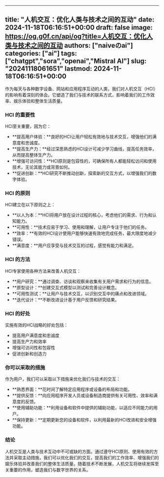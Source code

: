 
---
title: "人机交互：优化人类与技术之间的互动"
date: 2024-11-18T06:16:51+00:00
draft: false
image: https://og.g0f.cn/api/og?title=人机交互：优化人类与技术之间的互动
authors: ["naiveのai"]
categories: ["ai"]
tags: ["chatgpt","sora","openai","Mistral AI"]
slug: "20241118061651"
lastmod: 2024-11-18T06:16:51+00:00
---
作为每天与各种数字设备、网站和应用程序互动的人类，我们对人机交互（HCI）的影响有着深刻的体会。它塑造了我们与技术的联系方式，影响着我们的工作效率、娱乐体验和整体生活质量。

### HCI 的重要性

HCI至关重要，因为它：

- **提高用户体验：**良好的HCI让用户轻松有效地与技术交互，增强他们的满意度和忠诚度。
- **提高生产力：**经过深思熟虑的HCI设计可减少学习曲线，提高任务效率，从而提高整体生产力。
- **增强可访问性：**HCI原则是包容性的，可确保所有人都能轻松访问和使用技术，无论其能力或背景如何。
- **促进创新：**HCI研究不断推动创新，探索新的交互方式，以增强我们的数字体验。

### HCI 的原则

HCI建立在以下原则之上：

- **以人为本：**HCI将用户放在设计过程的核心，考虑他们的需求、行为和认知能力。
- **可用性：**技术应易于学习、使用和理解，让用户专注于他们的任务。
- **效率：**有效的HCI设计使用户能够快速有效地完成任务，最大限度地减少错误。
- **满意度：**用户应享受与技术交互的过程，感觉有能力和满足。

### HCI 的方法

HCI专家使用各种方法来改善人机交互：

- **用户研究：**通过调查、访谈和观察来收集有关用户需求和行为的信息。
- **原型设计：**创建交互式模型以测试和完善设计概念。
- **可用性测试：**让用户与技术交互，以识别交互中的痛点和改进领域。
- **迭代设计：**不断改进设计基于用户反馈和研究结果。

### HCI 的好处

实施有效的HCI战略的好处包括：

- 提高用户满意度和忠诚度
- 提高生产力和效率
- 增强可访问性和包容性
- 促进创新和创造力

### 你可以采取的措施

作为用户，我们可以采取以下措施来优化我们与技术的交互：

- **熟悉界面：**花时间了解特定应用程序或设备的布局和功能。
- **提供反馈：**向应用程序开发人员或设备制造商提供有关可用性、效率和满意度的反馈。
- **使用辅助功能：**利用设备和软件中提供的辅助功能，以适应不同能力的用户。
- **保持更新：**定期更新您的设备和软件，以利用最新的HCI改进和安全增强功能。

### 结论

人机交互是人类与技术互动中不可或缺的方面。通过遵守HCI原则、使用有效的方法并采取主动措施，我们可以优化我们的交互，提高我们的工作效率、增强我们的娱乐体验并改善我们的整体生活质量。随着技术不断发展，人机交互将继续发挥至关重要的作用，塑造我们与数字世界的关系。